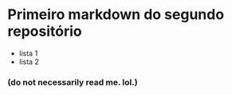 # Primeiro markdown do segundo repositório
* lista 1
* lista 2

### (do not necessarily read me. lol.)
